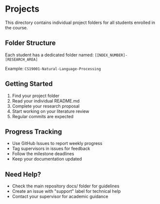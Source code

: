 # Projects

This directory contains individual project folders for all students enrolled in the course.

## Folder Structure

Each student has a dedicated folder named: `[INDEX_NUMBER]-[RESEARCH_AREA]`

Example: `CS19001-Natural-Language-Processing`

## Getting Started

1. Find your project folder
2. Read your individual README.md
3. Complete your research proposal
4. Start working on your literature review
5. Regular commits are expected

## Progress Tracking

- Use GitHub Issues to report weekly progress
- Tag supervisors in issues for feedback
- Follow the milestone deadlines
- Keep your documentation updated

## Need Help?

- Check the main repository docs/ folder for guidelines
- Create an issue with "support" label for technical help
- Contact your supervisor for academic guidance